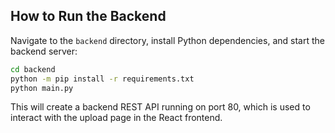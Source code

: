## How to Run the Backend

Navigate to the `backend` directory, install Python dependencies, and start the backend server:

```bash
cd backend
python -m pip install -r requirements.txt
python main.py
```

This will create a backend REST API running on port 80, which is used to interact with the upload page in the React frontend.

